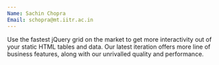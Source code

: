 ```yaml
---
Name: Sachin Chopra
Email: schopra@mt.iitr.ac.in
---
```

Use the fastest jQuery grid on the market to get more interactivity out of your static HTML tables and data. Our latest iteration offers more line of business features, along with our unrivalled quality and performance.
